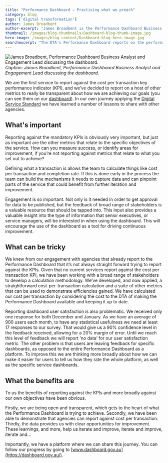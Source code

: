 ```yaml
---
title: "Performance Dashboard – Practising what we preach"
category: blog
tags: ['digital transformation']
author: James Broadbent
author-excerpt: "James Broadbent is the Performance Dashboard Business Analyst and Engagement Lead."
thumbnail: /images/blog-thumbnails/Dashboard-blog-thumb-image.jpg
hero-image: /images/blog-content/Dashboard-blog-hero-image.jpg
searchexcerpt: "The DTA’s Performance Dashboard reports on the performance of government services. Now the Performance Dashboard is reporting on its own performance."
---
```


![James Broadbent, Performance Dashboard Business Analyst and Engagement Lead discussing the dashboard.]({{site.url}}{{site.baseurl}}/images/blog-content/Dashboard-blog-hero-image.jpg)
*Caption: James Broadbent, Performance Dashboard Business Analyst and Engagement Lead discussing the dashboard.*

We are the first service to report against the cost per transaction key performance indicator (KPI), and we’ve decided to report on a host of other metrics to really be transparent about how we are achieving our goals (you can see them on our [dashboard](https://dashboard.gov.au/dashboards/8-performance-dashboard-dashboard)). In our own journey applying the [Digital Service Standard](https://www.dta.gov.au/standard/) we have learned a number of lessons to share with other agencies.

## What's important

Reporting against the mandatory KPIs is obviously very important, but just as important are the other metrics that relate to the specific objectives of the service. How can you measure success, or identify areas for improvement, if you’re not reporting against metrics that relate to what you set out to achieve?

Defining what a transaction is allows the team to calculate things like cost per transaction and completion rate. If this is done early in the process the team can build the mechanisms it needs to capture data and can pinpoint parts of the service that could benefit from further iteration and improvement.

Engagement is so important. Not only is it needed in order to get approval for data to be published, but the feedback of broad range of stakeholders is a valuable resource that should be tapped into. This input also provides a valuable insight into the type of information that senior executives, or service managers, will be interested in when using the dashboard. This will encourage the use of the dashboard as a tool for driving continuous improvement.

## What can be tricky

We knew from our engagement with agencies that already report to the Performance Dashboard that it’s not always straight forward trying to report against the KPIs. Given that no current services report against the cost per transaction KPI, we have been working with a broad range of stakeholders to develop a calculation methodology. We’ve developed, and now applied, a straightforward cost-per-transaction calculation and a suite of other metrics that can be used to demonstrate efficiencies gained. We have calculated our cost per transaction by considering the cost to the DTA of making the Performance Dashboard available and keeping it up to date. 

Reporting dashboard user satisfaction is also problematic. We received only one response for both December and January.  As we have an average of 900 users each month, to have any statistical usefulness we need at least 17 responses to our survey. That would give us a 90% confidence level in the feedback received, allowing for a 20% margin of error. Until we reach this level of feedback we will report ‘no data’ for our user satisfaction metric. The other problem is that users are leaving feedback for specific dashboards, as opposed to the entire Performance Dashboard as a platform.  To improve this we are thinking more broadly about how we can make it easier for users to tell us how they rate the whole platform, as well as the specific service dashboards.

## What the benefits are

To us the benefits of reporting against the KPIs and more broadly against our own objectives have been obvious.

Firstly, we are being open and transparent, which gets to the heart of what the Performance Dashboard is trying to achieve. Secondly, we have been able to demonstrate that agencies can report against cost per transaction. Thirdly, the data provides us with clear opportunities for improvement. These learnings, and more, help us iterate and improve, iterate and improve, iterate and...

Importantly, we have a platform where we can share this journey. You can follow our progress by going to [www.dashboard.gov.au](https://dashboard.gov.au/).
